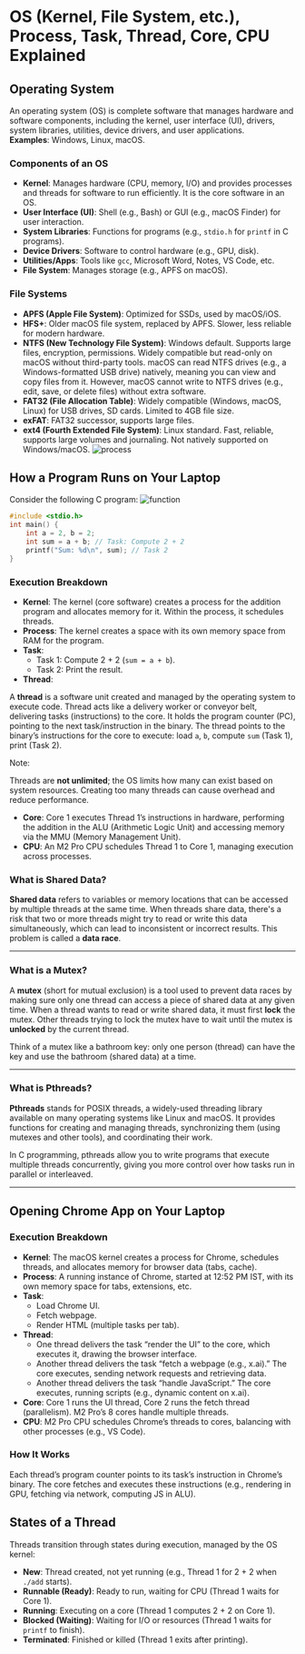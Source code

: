 # OS (Kernel, File System, etc.), Process, Task, Thread, Core, CPU Explained

## Operating System

An operating system (OS) is complete software that manages hardware and software components, including the kernel, user interface (UI), drivers, system libraries, utilities, device drivers, and user applications.  
**Examples**: Windows, Linux, macOS.

### Components of an OS

- **Kernel**: Manages hardware (CPU, memory, I/O) and provides processes and threads for software to run efficiently. It is the core software in an OS.
- **User Interface (UI)**: Shell (e.g., Bash) or GUI (e.g., macOS Finder) for user interaction.
- **System Libraries**: Functions for programs (e.g., `stdio.h` for `printf` in C programs).
- **Device Drivers**: Software to control hardware (e.g., GPU, disk).
- **Utilities/Apps**: Tools like `gcc`, Microsoft Word, Notes, VS Code, etc.
- **File System**: Manages storage (e.g., APFS on macOS).

### File Systems

- **APFS (Apple File System)**: Optimized for SSDs, used by macOS/iOS.
- **HFS+**: Older macOS file system, replaced by APFS. Slower, less reliable for modern hardware.
- **NTFS (New Technology File System)**: Windows default. Supports large files, encryption, permissions. Widely compatible but read-only on macOS without third-party tools. macOS can read NTFS drives (e.g., a Windows-formatted USB drive) natively, meaning you can view and copy files from it. However, macOS cannot write to NTFS drives (e.g., edit, save, or delete files) without extra software.
- **FAT32 (File Allocation Table)**: Widely compatible (Windows, macOS, Linux) for USB drives, SD cards. Limited to 4GB file size.
- **exFAT**: FAT32 successor, supports large files.
- **ext4 (Fourth Extended File System)**: Linux standard. Fast, reliable, supports large volumes and journaling. Not natively supported on Windows/macOS.
  ![process](image/process.png)

## How a Program Runs on Your Laptop

Consider the following C program:
![function](image/function.png)

```c
#include <stdio.h>
int main() {
    int a = 2, b = 2;
    int sum = a + b; // Task: Compute 2 + 2
    printf("Sum: %d\n", sum); // Task 2
}
```

### Execution Breakdown

- **Kernel**: The kernel (core software) creates a process for the addition program and allocates memory for it. Within the process, it schedules threads.
- **Process**: The kernel creates a space with its own memory space from RAM for the program.
- **Task**:
  - Task 1: Compute 2 + 2 (`sum = a + b`).
  - Task 2: Print the result.
- **Thread**:

A **thread** is a software unit created and managed by the operating system to execute code. Thread acts like a delivery worker or conveyor belt, delivering tasks (instructions) to the core. It holds the program counter (PC), pointing to the next task/instruction in the binary. The thread points to the binary’s instructions for the core to execute: load `a`, `b`, compute `sum` (Task 1), print (Task 2).

Note:

Threads are **not unlimited**; the OS limits how many can exist based on system resources. Creating too many threads can cause overhead and reduce performance.

- **Core**: Core 1 executes Thread 1’s instructions in hardware, performing the addition in the ALU (Arithmetic Logic Unit) and accessing memory via the MMU (Memory Management Unit).
- **CPU**: An M2 Pro CPU schedules Thread 1 to Core 1, managing execution across processes.

### What is Shared Data?

**Shared data** refers to variables or memory locations that can be accessed by multiple threads at the same time. When threads share data, there's a risk that two or more threads might try to read or write this data simultaneously, which can lead to inconsistent or incorrect results. This problem is called a **data race**.

---

### What is a Mutex?

A **mutex** (short for mutual exclusion) is a tool used to prevent data races by making sure only one thread can access a piece of shared data at any given time. When a thread wants to read or write shared data, it must first **lock** the mutex. Other threads trying to lock the mutex have to wait until the mutex is **unlocked** by the current thread.

Think of a mutex like a bathroom key: only one person (thread) can have the key and use the bathroom (shared data) at a time.

---

### What is Pthreads?

**Pthreads** stands for POSIX threads, a widely-used threading library available on many operating systems like Linux and macOS. It provides functions for creating and managing threads, synchronizing them (using mutexes and other tools), and coordinating their work.

In C programming, pthreads allow you to write programs that execute multiple threads concurrently, giving you more control over how tasks run in parallel or interleaved.

---

## Opening Chrome App on Your Laptop

### Execution Breakdown

- **Kernel**: The macOS kernel creates a process for Chrome, schedules threads, and allocates memory for browser data (tabs, cache).
- **Process**: A running instance of Chrome, started at 12:52 PM IST, with its own memory space for tabs, extensions, etc.
- **Task**:
  - Load Chrome UI.
  - Fetch webpage.
  - Render HTML (multiple tasks per tab).
- **Thread**:
  - One thread delivers the task “render the UI” to the core, which executes it, drawing the browser interface.
  - Another thread delivers the task “fetch a webpage (e.g., x.ai).” The core executes, sending network requests and retrieving data.
  - Another thread delivers the task “handle JavaScript.” The core executes, running scripts (e.g., dynamic content on x.ai).
- **Core**: Core 1 runs the UI thread, Core 2 runs the fetch thread (parallelism). M2 Pro’s 8 cores handle multiple threads.
- **CPU**: M2 Pro CPU schedules Chrome’s threads to cores, balancing with other processes (e.g., VS Code).

### How It Works

Each thread’s program counter points to its task’s instruction in Chrome’s binary. The core fetches and executes these instructions (e.g., rendering in GPU, fetching via network, computing JS in ALU).

## States of a Thread

Threads transition through states during execution, managed by the OS kernel:

- **New**: Thread created, not yet running (e.g., Thread 1 for 2 + 2 when `./add` starts).
- **Runnable (Ready)**: Ready to run, waiting for CPU (Thread 1 waits for Core 1).
- **Running**: Executing on a core (Thread 1 computes 2 + 2 on Core 1).
- **Blocked (Waiting)**: Waiting for I/O or resources (Thread 1 waits for `printf` to finish).
- **Terminated**: Finished or killed (Thread 1 exits after printing).
